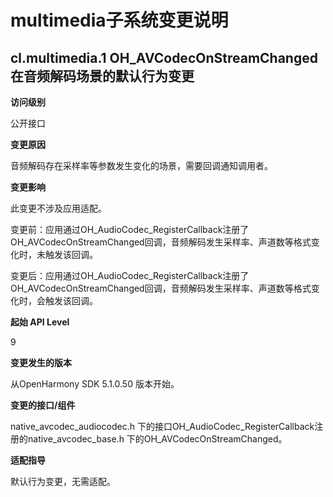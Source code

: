 # multimedia子系统变更说明

## cl.multimedia.1 	OH_AVCodecOnStreamChanged在音频解码场景的默认行为变更

**访问级别**

公开接口

**变更原因**

音频解码存在采样率等参数发生变化的场景，需要回调通知调用者。

**变更影响**

此变更不涉及应用适配。

变更前：应用通过OH_AudioCodec_RegisterCallback注册了OH_AVCodecOnStreamChanged回调，音频解码发生采样率、声道数等格式变化时，未触发该回调。

变更后：应用通过OH_AudioCodec_RegisterCallback注册了OH_AVCodecOnStreamChanged回调，音频解码发生采样率、声道数等格式变化时，会触发该回调。

**起始 API Level**

9

**变更发生的版本**

从OpenHarmony SDK 5.1.0.50 版本开始。

**变更的接口/组件**

native_avcodec_audiocodec.h 下的接口OH_AudioCodec_RegisterCallback注册的native_avcodec_base.h 下的OH_AVCodecOnStreamChanged。

**适配指导**

默认行为变更，无需适配。